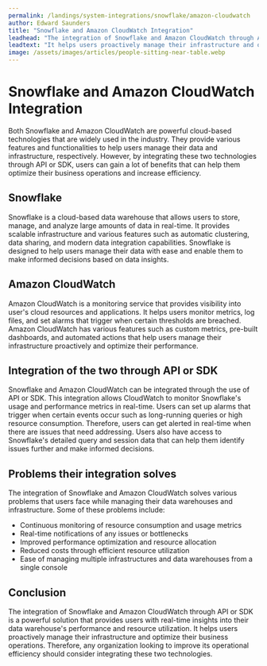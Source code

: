 ```yaml
---
permalink: /landings/system-integrations/snowflake/amazon-cloudwatch
author: Edward Saunders
title: "Snowflake and Amazon CloudWatch Integration"
leadhead: "The integration of Snowflake and Amazon CloudWatch through API or SDK is a powerful solution that provides users with real-time insights into their data warehouse's performance and resource utilization"
leadtext: "It helps users proactively manage their infrastructure and optimize their business operations. Therefore, any organization looking to improve its operational efficiency should consider integrating these two technologies."
image: /assets/images/articles/people-sitting-near-table.webp
---
```

<div class="arttext">
<h1>Snowflake and Amazon CloudWatch Integration</h1>

<p>Both Snowflake and Amazon CloudWatch are powerful cloud-based technologies that are widely used in the industry. They provide various features and functionalities to help users manage their data and infrastructure, respectively. However, by integrating these two technologies through API or SDK, users can gain a lot of benefits that can help them optimize their business operations and increase efficiency.</p>

<h2>Snowflake</h2>

<p>Snowflake is a cloud-based data warehouse that allows users to store, manage, and analyze large amounts of data in real-time. It provides scalable infrastructure and various features such as automatic clustering, data sharing, and modern data integration capabilities. Snowflake is designed to help users manage their data with ease and enable them to make informed decisions based on data insights.</p>

<h2>Amazon CloudWatch</h2>

<p>Amazon CloudWatch is a monitoring service that provides visibility into user's cloud resources and applications. It helps users monitor metrics, log files, and set alarms that trigger when certain thresholds are breached. Amazon CloudWatch has various features such as custom metrics, pre-built dashboards, and automated actions that help users manage their infrastructure proactively and optimize their performance.</p>

<h2>Integration of the two through API or SDK</h2>

<p>Snowflake and Amazon CloudWatch can be integrated through the use of API or SDK. This integration allows CloudWatch to monitor Snowflake's usage and performance metrics in real-time. Users can set up alarms that trigger when certain events occur such as long-running queries or high resource consumption. Therefore, users can get alerted in real-time when there are issues that need addressing. Users also have access to Snowflake's detailed query and session data that can help them identify issues further and make informed decisions.</p>

<h2>Problems their integration solves</h2>

<p>The integration of Snowflake and Amazon CloudWatch solves various problems that users face while managing their data warehouses and infrastructure. Some of these problems include:</p>

<ul>
	<li>Continuous monitoring of resource consumption and usage metrics</li>
	<li>Real-time notifications of any issues or bottlenecks</li>
	<li>Improved performance optimization and resource allocation</li>
	<li>Reduced costs through efficient resource utilization</li>
	<li>Ease of managing multiple infrastructures and data warehouses from a single console</li>
</ul>

<h2>Conclusion</h2>

<p>The integration of Snowflake and Amazon CloudWatch through API or SDK is a powerful solution that provides users with real-time insights into their data warehouse's performance and resource utilization. It helps users proactively manage their infrastructure and optimize their business operations. Therefore, any organization looking to improve its operational efficiency should consider integrating these two technologies.</p>

</div>